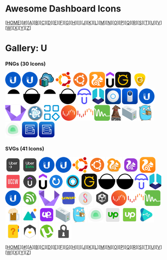# Awesome Dashboard Icons

[[HOME](..)][[#](gallery.md)][[A](gallery-a.md)][[B](gallery-b.md)][[C](gallery-c.md)][[D](gallery-d.md)][[E](gallery-e.md)][[F](gallery-f.md)][[G](gallery-g.md)][[H](gallery-h.md)][[I](gallery-i.md)][[J](gallery-j.md)][[K](gallery-k.md)][[L](gallery-l.md)][[M](gallery-m.md)][[N](gallery-n.md)][[O](gallery-o.md)][[P](gallery-p.md)][[Q](gallery-q.md)][[R](gallery-r.md)][[S](gallery-s.md)][[T](gallery-t.md)][[U](gallery-u.md)][[V](gallery-v.md)][[W](gallery-w.md)][[X](gallery-x.md)][[Y](gallery-y.md)][[Z](gallery-z.md)]

# Gallery: U

### PNGs (30 Icons)

<img src="../icons/ubiquiti-networks.png" alt="ubiquiti-networks" height="50"> <img src="../icons/ubiquiti.png" alt="ubiquiti" height="50"> <img src="../icons/ubooquity.png" alt="ubooquity" height="50"> <img src="../icons/ubuntu-alt.png" alt="ubuntu-alt" height="50"> <img src="../icons/ubuntu.png" alt="ubuntu" height="50"> <img src="../icons/uc-browser.png" alt="uc-browser" height="50"> <img src="../icons/udemy.png" alt="udemy" height="50"> <img src="../icons/ultimate-guitar.png" alt="ultimate-guitar" height="50"> <img src="../icons/ultimateguitar.png" alt="ultimateguitar" height="50"> <img src="../icons/umami-analytics-light.png" alt="umami-analytics-light" height="50"> <img src="../icons/umami-analytics.png" alt="umami-analytics" height="50"> <img src="../icons/umami-light.png" alt="umami-light" height="50"> <img src="../icons/umami.png" alt="umami" height="50"> <img src="../icons/umbrel.png" alt="umbrel" height="50"> <img src="../icons/unbound.png" alt="unbound" height="50"> <img src="../icons/unifi-controller.png" alt="unifi-controller" height="50"> <img src="../icons/unifi-protect.png" alt="unifi-protect" height="50"> <img src="../icons/unifi.png" alt="unifi" height="50"> <img src="../icons/unimus.png" alt="unimus" height="50"> <img src="../icons/universal-media-server.png" alt="universal-media-server" height="50"> <img src="../icons/unmanic.png" alt="unmanic" height="50"> <img src="../icons/unraid-alt.png" alt="unraid-alt" height="50"> <img src="../icons/unraid.png" alt="unraid" height="50"> <img src="../icons/untangle.png" alt="untangle" height="50"> <img src="../icons/updog.png" alt="updog" height="50"> <img src="../icons/ups.png" alt="ups" height="50"> <img src="../icons/upsnap.png" alt="upsnap" height="50"> <img src="../icons/uptime-kuma.png" alt="uptime-kuma" height="50"> <img src="../icons/urbackup-server.png" alt="urbackup-server" height="50"> <img src="../icons/urbackup.png" alt="urbackup" height="50">

### SVGs (41 Icons)

<img src="../icons/uber-driver.svg" alt="uber-driver" height="50"> <img src="../icons/uber-eats.svg" alt="uber-eats" height="50"> <img src="../icons/ubiquiti-networks.svg" alt="ubiquiti-networks" height="50"> <img src="../icons/ubiquiti.svg" alt="ubiquiti" height="50"> <img src="../icons/ubuntu-alt.svg" alt="ubuntu-alt" height="50"> <img src="../icons/ubuntu.svg" alt="ubuntu" height="50"> <img src="../icons/uc-browser-mini.svg" alt="uc-browser-mini" height="50"> <img src="../icons/uc-browser-turbo.svg" alt="uc-browser-turbo" height="50"> <img src="../icons/uc-browser.svg" alt="uc-browser" height="50"> <img src="../icons/uccw.svg" alt="uccw" height="50"> <img src="../icons/udemy-business.svg" alt="udemy-business" height="50"> <img src="../icons/udemy.svg" alt="udemy" height="50"> <img src="../icons/uhabits.svg" alt="uhabits" height="50"> <img src="../icons/ultimate-alexa.svg" alt="ultimate-alexa" height="50"> <img src="../icons/ultimate-guitar.svg" alt="ultimate-guitar" height="50"> <img src="../icons/umami-analytics.svg" alt="umami-analytics" height="50"> <img src="../icons/umami.svg" alt="umami" height="50"> <img src="../icons/umbrel.svg" alt="umbrel" height="50"> <img src="../icons/unbound.svg" alt="unbound" height="50"> <img src="../icons/unifi.svg" alt="unifi" height="50"> <img src="../icons/unified-remote.svg" alt="unified-remote" height="50"> <img src="../icons/unimus.svg" alt="unimus" height="50"> <img src="../icons/unip.svg" alt="unip" height="50"> <img src="../icons/unistory.svg" alt="unistory" height="50"> <img src="../icons/unity.svg" alt="unity" height="50"> <img src="../icons/unraid-alt.svg" alt="unraid-alt" height="50"> <img src="../icons/unraid.svg" alt="unraid" height="50"> <img src="../icons/untangle.svg" alt="untangle" height="50"> <img src="../icons/untappd.svg" alt="untappd" height="50"> <img src="../icons/unusual-wallpapers.svg" alt="unusual-wallpapers" height="50"> <img src="../icons/uplive.svg" alt="uplive" height="50"> <img src="../icons/ups.svg" alt="ups" height="50"> <img src="../icons/upsnap.svg" alt="upsnap" height="50"> <img src="../icons/uptime-kuma.svg" alt="uptime-kuma" height="50"> <img src="../icons/upwork-freelancer.svg" alt="upwork-freelancer" height="50"> <img src="../icons/upwork.svg" alt="upwork" height="50"> <img src="../icons/usb-audio-player.svg" alt="usb-audio-player" height="50"> <img src="../icons/user-manual.svg" alt="user-manual" height="50"> <img src="../icons/userland.svg" alt="userland" height="50"> <img src="../icons/utorrent.svg" alt="utorrent" height="50"> <img src="../icons/utox.svg" alt="utox" height="50">

[[HOME](..)][[#](gallery.md)][[A](gallery-a.md)][[B](gallery-b.md)][[C](gallery-c.md)][[D](gallery-d.md)][[E](gallery-e.md)][[F](gallery-f.md)][[G](gallery-g.md)][[H](gallery-h.md)][[I](gallery-i.md)][[J](gallery-j.md)][[K](gallery-k.md)][[L](gallery-l.md)][[M](gallery-m.md)][[N](gallery-n.md)][[O](gallery-o.md)][[P](gallery-p.md)][[Q](gallery-q.md)][[R](gallery-r.md)][[S](gallery-s.md)][[T](gallery-t.md)][[U](gallery-u.md)][[V](gallery-v.md)][[W](gallery-w.md)][[X](gallery-x.md)][[Y](gallery-y.md)][[Z](gallery-z.md)]

